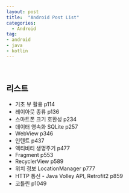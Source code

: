 ```yaml
---
layout: post
title:  "Android Post List"
categories:
  - Android
tag:
- android 
- java
- kotlin
---
```


<br>

## 리스트

* 기초 뷰 활용 p114
* 레이아웃 종류 p136
* 스마트폰 크기 호환성 p234
* 데이터 영속화 SQLite p257
* WebView p346
* 인텐트 p437
* 액티비티 생명주기 p477
* Fragment p553
* RecyclerView p589
* 위치 정보 LocationManager p777
* HTTP 통신 - Java Volley API, Retrofit2 p859
* 코틀린 p1049
